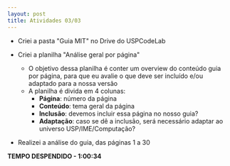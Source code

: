 ```yaml
---
layout: post
title: Atividades 03/03
---
```


- Criei a pasta "Guia MIT" no Drive do USPCodeLab

- Criei a planilha "Análise geral por página"
	- O objetivo dessa planilha é conter um overview do conteúdo guia por página, para que eu avalie o que deve ser incluído e/ou adaptado para a nossa versão 
	- A planilha é divida em 4 colunas:
		- **Página**: número da página
		- **Conteúdo**: tema geral da página
		- **Inclusão**: devemos incluir essa página no nosso guia?
		- **Adaptação**: caso se dê a inclusão, será necessário adaptar ao universo USP/IME/Computação?


- Realizei a análise do guia, das páginas 1 a 30

**TEMPO DESPENDIDO - 1:00:34**

